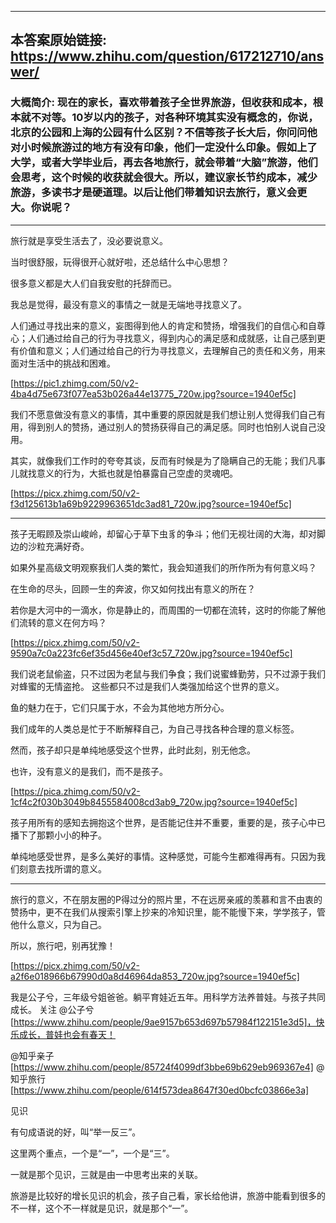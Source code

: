 ----------------------------------------
## 本答案原始链接: https://www.zhihu.com/question/617212710/answer/
### 大概简介: 现在的家长，喜欢带着孩子全世界旅游，但收获和成本，根本就不对等。10岁以内的孩子，对各种环境其实没有概念的，你说，北京的公园和上海的公园有什么区别？不信等孩子长大后，你问问他对小时候旅游过的地方有没有印象，他们一定没什么印象。假如上了大学，或者大学毕业后，再去各地旅行，就会带着“大脑”旅游，他们会思考，这个时候的收获就会很大。所以，建议家长节约成本，减少旅游，多读书才是硬道理。以后让他们带着知识去旅行，意义会更大。你说呢？
----------------------------------------
旅行就是享受生活去了，没必要说意义。


当时很舒服，玩得很开心就好啦，还总结什么中心思想？




很多意义都是大人们自我安慰的托辞而已。

我总是觉得，最没有意义的事情之一就是无端地寻找意义了。

人们通过寻找出来的意义，妄图得到他人的肯定和赞扬，增强我们的自信心和自尊心；人们通过给自己的行为寻找意义，得到内心的满足感和成就感，让自己感到更有价值和意义；人们通过给自己的行为寻找意义，去理解自己的责任和义务，用来面对生活中的挑战和困难。

[https://pic1.zhimg.com/50/v2-4ba4d75e673f077ea53b026a44e13775_720w.jpg?source=1940ef5c]

我们不愿意做没有意义的事情，其中重要的原因就是我们想让别人觉得我们自己有用，得到别人的赞扬，通过别人的赞扬获得自己的满足感。同时也怕别人说自己没用。

其实，就像我们工作时的夸夸其谈，反而有时候是为了隐瞒自己的无能；我们凡事儿就找意义的行为，大抵也就是怕暴露自己空虚的灵魂吧。

[https://picx.zhimg.com/50/v2-f3d125613b1a69b9229963651dc3ad81_720w.jpg?source=1940ef5c]

----------------------------------------

孩子无暇顾及崇山峻岭，却留心于草下虫豸的争斗；他们无视壮阔的大海，却对脚边的沙粒充满好奇。

如果外星高级文明观察我们人类的繁忙，我会知道我们的所作所为有何意义吗？

在生命的尽头，回顾一生的奔波，你又如何找出有意义的所在？

若你是大河中的一滴水，你是静止的，而周围的一切都在流转，这时的你能了解他们流转的意义在何方吗？

[https://picx.zhimg.com/50/v2-9590a7c0a223fc6ef35d456e40ef3c57_720w.jpg?source=1940ef5c]

我们说老鼠偷盗，只不过因为老鼠与我们争食；我们说蜜蜂勤劳，只不过源于我们对蜂蜜的无情盗抢。 这些都只不过是我们人类强加给这个世界的意义。

鱼的魅力在于，它们只属于水，不会为其他地方所分心。

我们成年的人类总是忙于不断解释自己，为自己寻找各种合理的意义标签。

然而，孩子却只是单纯地感受这个世界，此时此刻，别无他念。

也许，没有意义的是我们，而不是孩子。

[https://pica.zhimg.com/50/v2-1cf4c2f030b3049b8455584008cd3ab9_720w.jpg?source=1940ef5c]

孩子用所有的感知去拥抱这个世界，是否能记住并不重要，重要的是，孩子心中已播下了那颗小小的种子。

单纯地感受世界，是多么美好的事情。这种感觉，可能今生都难得再有。只因为我们刻意去找所谓的意义。




----------------------------------------

旅行的意义，不在朋友圈的P得过分的照片里，不在远房亲戚的羡慕和言不由衷的赞扬中，更不在我们从搜索引擎上抄来的冷知识里，能不能慢下来，学学孩子，管他什么意义，只为自己。


所以，旅行吧，别再犹豫！

[https://picx.zhimg.com/50/v2-a2f6e018966b67990d0a8d46964da853_720w.jpg?source=1940ef5c]




我是公子兮，三年级兮姐爸爸。躺平育娃近五年。用科学方法养普娃。与孩子共同成长。
关注 @公子兮 [https://www.zhihu.com/people/9ae9157b653d697b57984f122151e3d5]，快乐成长，普娃也会有春天！




@知乎亲子 [https://www.zhihu.com/people/85724f4099df3bbe69b629eb969367e4] @知乎旅行 [https://www.zhihu.com/people/614f573dea8647f30ed0bcfc03866e3a]

见识

有句成语说的好，叫“举一反三”。

这里两个重点，一个是“一”，一个是“三”。

一就是那个见识，三就是由一中思考出来的关联。

旅游是比较好的增长见识的机会，孩子自己看，家长给他讲，旅游中能看到很多的不一样，这个不一样就是见识，就是那个“一”。